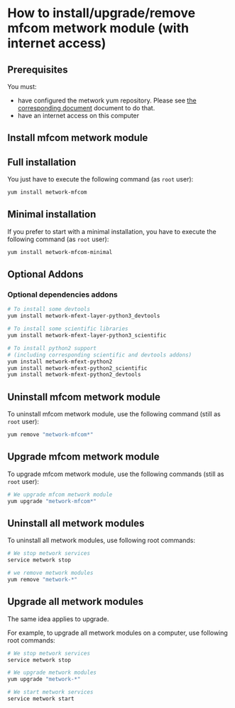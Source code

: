 # How to install/upgrade/remove mfcom metwork module (with internet access)

[//]: # (automatically generated from https://github.com/metwork-framework/resources/blob/master/cookiecutter/_%7B%7Bcookiecutter.repo%7D%7D/.metwork-framework/install_a_metwork_package.md)

## Prerequisites

You must:

- have configured the metwork yum repository. Please see [the corresponding document](configure_metwork_repo.md) document to do that.
- have an internet access on this computer

## Install mfcom metwork module

## Full installation

You just have to execute the following command (as `root` user):

```bash
yum install metwork-mfcom
```

## Minimal installation

If you prefer to start with a minimal installation, you have to execute the following command
(as `root` user):

```bash
yum install metwork-mfcom-minimal
```

## Optional Addons

### Optional dependencies addons

```bash
# To install some devtools
yum install metwork-mfext-layer-python3_devtools

# To install some scientific libraries
yum install metwork-mfext-layer-python3_scientific

# To install python2 support
# (including corresponding scientific and devtools addons)
yum install metwork-mfext-python2
yum install metwork-mfext-python2_scientific
yum install metwork-mfext-python2_devtools
```







## Uninstall mfcom metwork module


To uninstall mfcom metwork module, use the following command (still as `root` user):



```bash
yum remove "metwork-mfcom*"
```

## Upgrade mfcom metwork module

To upgrade mfcom metwork module, use the following commands (still as `root` user):



```bash
# We upgrade mfcom metwork module
yum upgrade "metwork-mfcom*"
```



## Uninstall all metwork modules

To uninstall all metwork modules, use following root commands:

```bash
# We stop metwork services
service metwork stop

# we remove metwork modules
yum remove "metwork-*"
```

## Upgrade all metwork modules

The same idea applies to upgrade.

For example, to upgrade all metwork modules on a computer, use following root commands:

```bash
# We stop metwork services
service metwork stop

# We upgrade metwork modules
yum upgrade "metwork-*"

# We start metwork services
service metwork start
```
